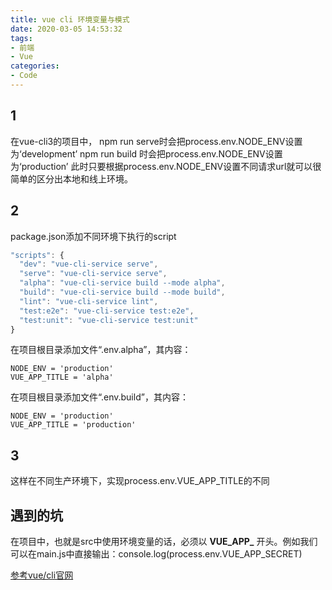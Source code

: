 ```yaml
---
title: vue cli 环境变量与模式
date: 2020-03-05 14:53:32
tags: 
- 前端
- Vue
categories:
- Code
---
```


## 1
在vue-cli3的项目中，
npm run serve时会把process.env.NODE_ENV设置为‘development’
npm run build 时会把process.env.NODE_ENV设置为‘production’
此时只要根据process.env.NODE_ENV设置不同请求url就可以很简单的区分出本地和线上环境。

## 2
package.json添加不同环境下执行的script
```javascript
"scripts": {
  "dev": "vue-cli-service serve",
  "serve": "vue-cli-service serve",
  "alpha": "vue-cli-service build --mode alpha",
  "build": "vue-cli-service build --mode build",
  "lint": "vue-cli-service lint",
  "test:e2e": "vue-cli-service test:e2e",
  "test:unit": "vue-cli-service test:unit"
}
```
在项目根目录添加文件“.env.alpha”，其内容：
```
NODE_ENV = 'production'
VUE_APP_TITLE = 'alpha'
```
在项目根目录添加文件“.env.build”，其内容：
```
NODE_ENV = 'production'
VUE_APP_TITLE = 'production'
```

## 3
这样在不同生产环境下，实现process.env.VUE_APP_TITLE的不同

## 遇到的坑
在项目中，也就是src中使用环境变量的话，必须以 **VUE_APP_** 开头。例如我们可以在main.js中直接输出：console.log(process.env.VUE_APP_SECRET)

[参考vue/cli官网](https://cli.vuejs.org/zh/guide/mode-and-env.html#%E5%9C%A8%E5%AE%A2%E6%88%B7%E7%AB%AF%E4%BE%A7%E4%BB%A3%E7%A0%81%E4%B8%AD%E4%BD%BF%E7%94%A8%E7%8E%AF%E5%A2%83%E5%8F%98%E9%87%8F)